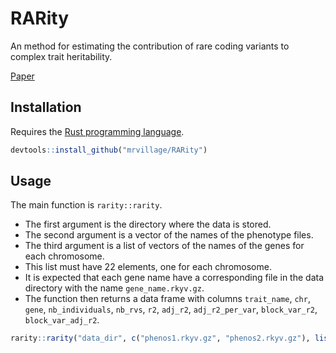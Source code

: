 # RARity

An method for estimating the contribution of rare coding variants to complex trait heritability.

[Paper](https://www.nature.com/articles/s41467-024-45407-8)

## Installation

Requires the [Rust programming language](https://rust-lang.org).

```r
devtools::install_github("mrvillage/RARity")
```

## Usage

The main function is `rarity::rarity`.
- The first argument is the directory where the data is stored.
- The second argument is a vector of the names of the phenotype files.
- The third argument is a list of vectors of the names of the genes for each chromosome.
 - This list must have 22 elements, one for each chromosome.
 - It is expected that each gene name have a corresponding file in the data directory with the name `gene_name.rkyv.gz`.
- The function then returns a data frame with columns `trait_name`, `chr`, `gene`, `nb_individuals`, `nb_rvs`, `r2`, `adj_r2`, `adj_r2_per_var`, `block_var_r2`, `block_var_adj_r2`.

```r
rarity::rarity("data_dir", c("phenos1.rkyv.gz", "phenos2.rkyv.gz"), list(c("chr1_gene1", "chr1_gene2"), c("chr2_gene1", "chr2_gene2"), ...))
```
